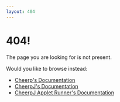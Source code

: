 ```yaml
---
layout: 404
---
```


# 404!

The page you are looking for is not present.

Would you like to browse instead:
* [Cheerp's Documentation](/cheerp/)
* [CheerpJ's Documentation](/cheerpj/)
* [CheerpJ Applet Runner's Documentation](/cheerp/)
